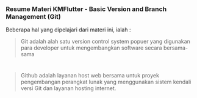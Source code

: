 ### Resume Materi KMFlutter - Basic Version and Branch Management (Git)
Beberapa hal yang dipelajari dari materi ini, ialah :
> Git 
  adalah alah satu version control system popuer yang digunakan para developer untuk mengembangkan software secara bersama-sama
#
> Github adalah layanan host web bersama untuk proyek pengembangan perangkat lunak yang menggunakan sistem kendali versi Git dan layanan hosting internet.
